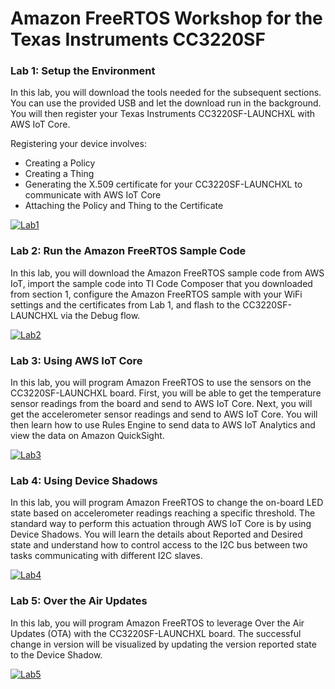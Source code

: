 # Amazon FreeRTOS Workshop for the Texas Instruments CC3220SF

### Lab 1: Setup the Environment

In this lab, you will download the tools needed for the subsequent sections. You can use the provided USB and let the download run in the background. You will then register your Texas Instruments CC3220SF-LAUNCHXL with AWS IoT Core.

Registering your device involves:

- Creating a Policy
- Creating a Thing
- Generating the X.509 certificate for your CC3220SF-LAUNCHXL to
  communicate with AWS IoT Core
- Attaching the Policy and Thing to the Certificate

[![Lab1](images/lab1.png)](./Lab1.md "Lab 1")

### Lab 2: Run the Amazon FreeRTOS Sample Code

In this lab, you will download the Amazon FreeRTOS sample code from AWS IoT, import the sample code into TI Code Composer that you downloaded from section 1, configure the Amazon FreeRTOS sample with your WiFi settings and the certificates from Lab 1, and flash to the CC3220SF-LAUNCHXL via the Debug flow.

[![Lab2](images/lab2.png)](./Lab2.md "Lab 2")

### Lab 3: Using AWS IoT Core

In this lab, you will program Amazon FreeRTOS to use the sensors on the CC3220SF-LAUNCHXL board. First, you will be able to get the temperature sensor readings from the board and send to AWS IoT Core. Next, you will get the accelerometer sensor readings and send to AWS IoT Core. You will then learn how to use Rules Engine to send data to AWS IoT Analytics and view the data on Amazon QuickSight.

[![Lab3](images/lab3.png)](./Lab3.md "Lab 3")

### Lab 4: Using Device Shadows

In this lab, you will program Amazon FreeRTOS to change the on-board LED state based on accelerometer readings reaching a specific threshold. The standard way to perform this actuation through AWS IoT Core is by using Device Shadows. You will learn the details about Reported and Desired state and understand how to control access to the I2C bus between two tasks communicating with different I2C slaves.

[![Lab4](images/lab4.png)](./Lab4.md "Lab 4")

### Lab 5: Over the Air Updates

In this lab, you will program Amazon FreeRTOS to leverage Over the Air Updates (OTA) with the CC3220SF-LAUNCHXL board. The successful change in version will be visualized by updating the version reported state to the Device Shadow.

[![Lab5](images/lab5.png)](./Lab5.md "Lab 5")
